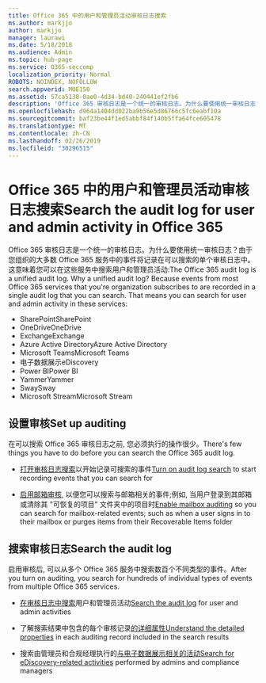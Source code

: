 ```yaml
---
title: Office 365 中的用户和管理员活动审核日志搜索
ms.author: markjjo
author: markjjo
manager: laurawi
ms.date: 5/18/2018
ms.audience: Admin
ms.topic: hub-page
ms.service: O365-seccomp
localization_priority: Normal
ROBOTS: NOINDEX, NOFOLLOW
search.appverid: MOE150
ms.assetid: 57ca5138-0ae0-4d34-bd40-240441ef2fb6
description: 'Office 365 审核日志是一个统一的审核日志。为什么要使用统一审核日志？由于您组织的大多数 Office 365 服务中的事件将记录在可以搜索的单个审核日志中。这意味着您可以在这些服务中搜索用户和管理员活动:'
ms.openlocfilehash: d964a1404dd022ba9b56e5d86766c5fc6eabf10a
ms.sourcegitcommit: baf23be44f1ed5abbf84f140b5ffa64fce605478
ms.translationtype: MT
ms.contentlocale: zh-CN
ms.lasthandoff: 02/26/2019
ms.locfileid: "30296515"
---
```

# <a name="search-the-audit-log-for-user-and-admin-activity-in-office-365"></a><span data-ttu-id="d37d5-106">Office 365 中的用户和管理员活动审核日志搜索</span><span class="sxs-lookup"><span data-stu-id="d37d5-106">Search the audit log for user and admin activity in Office 365</span></span>

<span data-ttu-id="d37d5-p102">Office 365 审核日志是一个统一的审核日志。为什么要使用统一审核日志？由于您组织的大多数 Office 365 服务中的事件将记录在可以搜索的单个审核日志中。这意味着您可以在这些服务中搜索用户和管理员活动:</span><span class="sxs-lookup"><span data-stu-id="d37d5-p102">The Office 365 audit log is a unified audit log. Why a unified audit log? Because events from most Office 365 services that you're organization subscribes to are recorded in a single audit log that you can search. That means you can search for user and admin activity in these services:</span></span> 
  
- <span data-ttu-id="d37d5-111">SharePoint</span><span class="sxs-lookup"><span data-stu-id="d37d5-111">SharePoint</span></span>
- <span data-ttu-id="d37d5-112">OneDrive</span><span class="sxs-lookup"><span data-stu-id="d37d5-112">OneDrive</span></span>
- <span data-ttu-id="d37d5-113">Exchange</span><span class="sxs-lookup"><span data-stu-id="d37d5-113">Exchange</span></span>
- <span data-ttu-id="d37d5-114">Azure Active Directory</span><span class="sxs-lookup"><span data-stu-id="d37d5-114">Azure Active Directory</span></span>
- <span data-ttu-id="d37d5-115">Microsoft Teams</span><span class="sxs-lookup"><span data-stu-id="d37d5-115">Microsoft Teams</span></span>
- <span data-ttu-id="d37d5-116">电子数据展示</span><span class="sxs-lookup"><span data-stu-id="d37d5-116">eDiscovery</span></span>
- <span data-ttu-id="d37d5-117">Power BI</span><span class="sxs-lookup"><span data-stu-id="d37d5-117">Power BI</span></span>
- <span data-ttu-id="d37d5-118">Yammer</span><span class="sxs-lookup"><span data-stu-id="d37d5-118">Yammer</span></span>
- <span data-ttu-id="d37d5-119">Sway</span><span class="sxs-lookup"><span data-stu-id="d37d5-119">Sway</span></span>
- <span data-ttu-id="d37d5-120">Microsoft Stream</span><span class="sxs-lookup"><span data-stu-id="d37d5-120">Microsoft Stream</span></span>
   
 ## <a name="set-up-auditing"></a><span data-ttu-id="d37d5-121">设置审核</span><span class="sxs-lookup"><span data-stu-id="d37d5-121">Set up auditing</span></span>
  
<span data-ttu-id="d37d5-122">在可以搜索 Office 365 审核日志之前, 您必须执行的操作很少。</span><span class="sxs-lookup"><span data-stu-id="d37d5-122">There's few things you have to do before you can search the Office 365 audit log.</span></span>
  
- <span data-ttu-id="d37d5-123">[打开审核日志搜索](turn-audit-log-search-on-or-off.md)以开始记录可搜索的事件</span><span class="sxs-lookup"><span data-stu-id="d37d5-123">[Turn on audit log search](turn-audit-log-search-on-or-off.md) to start recording events that you can search for</span></span> 
    
- <span data-ttu-id="d37d5-124">[启用邮箱审核](enable-mailbox-auditing.md), 以便您可以搜索与邮箱相关的事件;例如, 当用户登录到其邮箱或清除其 "可恢复的项目" 文件夹中的项目时</span><span class="sxs-lookup"><span data-stu-id="d37d5-124">[Enable mailbox auditing](enable-mailbox-auditing.md) so you can search for mailbox-related events; such as when a user signs in to their mailbox or purges items from their Recoverable Items folder</span></span> 
    
 ## <a name="search-the-audit-log"></a><span data-ttu-id="d37d5-125">搜索审核日志</span><span class="sxs-lookup"><span data-stu-id="d37d5-125">Search the audit log</span></span>
  
<span data-ttu-id="d37d5-126">启用审核后, 可以从多个 Office 365 服务中搜索数百个不同类型的事件。</span><span class="sxs-lookup"><span data-stu-id="d37d5-126">After you turn on auditing, you search for hundreds of individual types of events from multiple Office 365 services.</span></span>
  
- <span data-ttu-id="d37d5-127">[在审核日志中搜索](search-the-audit-log-in-security-and-compliance.md)用户和管理员活动</span><span class="sxs-lookup"><span data-stu-id="d37d5-127">[Search the audit log](search-the-audit-log-in-security-and-compliance.md) for user and admin activities</span></span> 
    
- <span data-ttu-id="d37d5-128">了解搜索结果中包含的每个审核记录[的详细属性](detailed-properties-in-the-office-365-audit-log.md)</span><span class="sxs-lookup"><span data-stu-id="d37d5-128">[Understand the detailed properties](detailed-properties-in-the-office-365-audit-log.md) in each auditing record included in the search results</span></span> 
    
- <span data-ttu-id="d37d5-129">搜索由管理员和合规经理执行的[与电子数据展示相关的活动](search-for-ediscovery-activities-in-the-audit-log.md)</span><span class="sxs-lookup"><span data-stu-id="d37d5-129">[Search for eDiscovery-related activities](search-for-ediscovery-activities-in-the-audit-log.md) performed by admins and compliance managers</span></span> 
